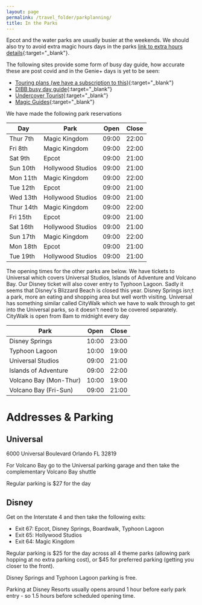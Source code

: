 ```yaml
---
layout: page
permalink: /travel_folder/parkplanning/
title: In the Parks
---
```

Epcot and the water parks are usually busier at the weekends. We should also try to avoid extra magic hours days in the parks [link to extra hours details](https://www.disneyworld.eu/guest-services/extended-evening/){:target="\_blank"}.

The following sites provide some form of busy day guide, how accurate these are post covid and in the Genie+ days is yet to be seen:

- [Touring plans (we have a subscription to this)](https://touringplans.com/universal-orlando/touring-plans){:target="\_blank"}
- [DIBB busy day guide](https://DIBB.in/15346564){:target="\_blank"}
- [Undercover Tourist](https://www.undercovertourist.com/orlando/crowd-calendar/){:target="\_blank"}
- [Magic Guides](https://magicguides.com/wdw-crowd-calendar/){:target="\_blank"}

We have made the following park reservations

| Day |Park|Open|Close|
|--------|--------|--------|--------|
|Thur 7th | Magic Kingdom |09:00 | 22:00|
|Fri 8th |Magic Kingdom |09:00 | 22:00|
|Sat 9th |Epcot |09:00 | 21:00|
|Sun 10th |Hollywood Studios |09:00 | 21:00|
|Mon 11th |Magic Kingdom |09:00 | 22:00|
|Tue 12th |Epcot |09:00 | 21:00|
|Wed 13th |Hollywood Studios |09:00 | 21:00|
|Thur 14th |Magic Kingdom |09:00 | 22:00|
|Fri 15th |Epcot |09:00 | 21:00|
|Sat 16th |Hollywood Studios |09:00 | 21:00|
|Sun 17th |Magic Kingdom |09:00 | 22:00|
|Mon 18th |Epcot |09:00 | 21:00|
|Tue 19th |Hollywood Studios |09:00 | 21:00|

The opening times for the other parks are below. We have tickets to Universal which covers Universal Studios, Islands of Adventure and Volcano Bay. Our Disney ticket will also cover entry to Typhoon Lagoon. Sadly it seems that Disney's Blizzard Beach is closed this year. Disney Springs isn;t a park, more an eating and shopping area but well worth visiting. Universal has something similar called CityWalk which we have to walk through to get into the Universal parks, so it doesn't need to be covered separately. CityWalk is open from 8am to midnight every day

|Park|Open|Close|
|--------|--------|--------|
| Disney Springs|10:00 |23:00 |
| Typhoon Lagoon | 10:00 |19:00 |
| Universal Studios|09:00 |21:00 |
| Islands of Adventure|09:00 |22:00 |
| Volcano Bay (Mon-Thur)|10:00 |19:00 |
| Volcano Bay (Fri-Sun)|09:00|21:00|

# Addresses & Parking

## Universal
6000 Universal Boulevard
Orlando
FL 32819

For Volcano Bay go to the Universal parking garage and then take the complementary Volcano Bay shuttle

Regular parking is $27 for the day

## Disney
Get on the Interstate 4 and then take the following exits:

- Exit 67: Epcot, Disney Springs, Boardwalk, Typhoon Lagoon
- Exit 65: Hollywood Studios
- Exit 64: Magic Kingdom

Regular parking is $25 for the day across all 4 theme parks (allowing park hopping at no extra parking cost), or $45 for preferred parking (getting you closer to the front). 

Disney Springs and Typhoon Lagoon parking is free. 

Parking at Disney Resorts usually opens around 1 hour before early park entry - so 1.5 hours before scheduled opening time. 
